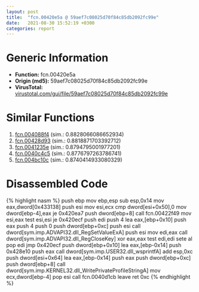 ```yaml
---
layout: post
title:  "fcn.00420e5a @ 59aef7c08025d70f84c85db2092fc99e"
date:   2021-08-30 15:52:19 +0300
categories: report
---
```


# Generic Information
- **Function:** fcn.00420e5a
- **Origin (md5):** 59aef7c08025d70f84c85db2092fc99e
- **VirusTotal:** [virustotal.com/gui/file/59aef7c08025d70f84c85db2092fc99e][virustotal_ref]



# Similar Functions

1. [fcn.004088f4][similar_1_ref] (sim.: 0.8828066086652934)
2. [fcn.00428d93][similar_2_ref] (sim.: 0.8818871703392712)
3. [fcn.0041235e][similar_3_ref] (sim.: 0.8794795001977201)
4. [fcn.0040c4c5][similar_4_ref] (sim.: 0.8776797263786741)
5. [fcn.004bc10c][similar_5_ref] (sim.: 0.8740414933080329)


# Disassembled Code

{% highlight nasm %}
push ebp
mov ebp,esp
sub esp,0x14
mov eax,dword[0x433138]
push esi
mov esi,ecx
cmp dword[esi+0x50],0
mov dword[ebp-4],eax
je 0x420ea7
push dword[ebp+8]
call fcn.00422f49
mov esi,eax
test esi,esi
je 0x420ecf
push edi
push 4
lea eax,[ebp+0x10]
push eax
push 4
push 0
push dword[ebp+0xc]
push esi
call dword[sym.imp.ADVAPI32.dll_RegSetValueExA]
push esi
mov edi,eax
call dword[sym.imp.ADVAPI32.dll_RegCloseKey]
xor eax,eax
test edi,edi
sete al
pop edi
jmp 0x420ecf
push dword[ebp+0x10]
lea eax,[ebp-0x14]
push 0x428e10
push eax
call dword[sym.imp.USER32.dll_wsprintfA]
add esp,0xc
push dword[esi+0x64]
lea eax,[ebp-0x14]
push eax
push dword[ebp+0xc]
push dword[ebp+8]
call dword[sym.imp.KERNEL32.dll_WritePrivateProfileStringA]
mov ecx,dword[ebp-4]
pop esi
call fcn.0040d1cb
leave 
ret 0xc
{% endhighlight %}


[similar_1_ref]: /report/fcn.004088f4@470263fe7e7cc115b95cd041d643e3b5
[similar_2_ref]: /report/fcn.00428d93@7b00dd8f2abf54a73bfb09681334ff78
[similar_3_ref]: /report/fcn.0041235e@7b00dd8f2abf54a73bfb09681334ff78
[similar_4_ref]: /report/fcn.0040c4c5@d4e56c7d970c209a3a2b3c4b4cc5e586
[similar_5_ref]: /report/fcn.004bc10c@3e981d1767f44f5fe2446a49ffe52f4e
[virustotal_ref]: https://www.virustotal.com/gui/file/59aef7c08025d70f84c85db2092fc99e